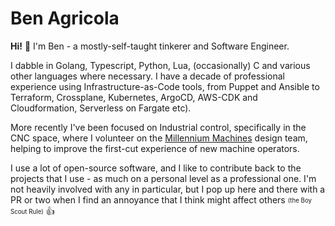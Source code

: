 # Ben Agricola

**Hi!** 👋 I'm Ben - a mostly-self-taught tinkerer and Software Engineer.

I dabble in Golang, Typescript, Python, Lua, (occasionally) C and various other languages where necessary. I have a decade of professional experience using Infrastructure-as-Code tools, from Puppet and Ansible to Terraform, Crossplane, Kubernetes, ArgoCD, AWS-CDK and Cloudformation, Serverless on Fargate etc).

More recently I've been focused on Industrial control, specifically in the CNC space, where I volunteer on the [Millennium Machines](https://github.com/MillenniumMachines) design team, helping to improve the first-cut experience of new machine operators.

I use a lot of open-source software, and I like to contribute back to the projects that I use - as much on a personal level as a professional one. I'm not heavily involved with any in particular, but I pop up here and there with a PR or two when I find an annoyance that I think might affect others <sub><sup>(the Boy Scout Rule)</sup></sub> 👍
